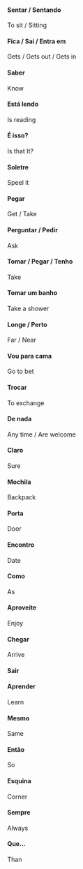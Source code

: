 #### Sentar / Sentando
To sit / Sitting
#### Fica / Sai / Entra em
Gets / Gets out / Gets in
#### Saber
Know
#### Está lendo
Is reading
#### É isso?
Is that It?
#### Soletre
Speel it
#### Pegar
Get / Take
#### Perguntar / Pedir
Ask
#### Tomar / Pegar / Tenho
Take
#### Tomar um banho
Take a shower
#### Longe / Perto
Far / Near
#### Vou para cama
Go to bet
#### Trocar
To exchange
#### De nada
Any time / Are welcome
#### Claro
Sure
#### Mochila
Backpack
#### Porta
Door
#### Encontro
Date
#### Como
As
#### Aproveite
Enjoy
#### Chegar
Arrive
#### Sair

#### Aprender
Learn
#### Mesmo
Same
#### Então
So
#### Esquina 
Corner
#### Sempre
Always
#### Que...
Than
